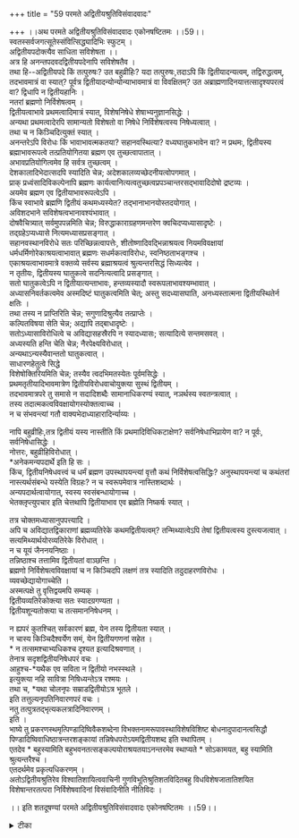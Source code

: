 +++
title = "59 परमते अद्वितीयश्रुतिविसंवादवादः"

+++
।।अथ परमते अद्वितीयश्रुतिविसंवादवादः एकोनषष्टितमः ।।59।।  
स्वतस्सर्वजगत्सूतेस्संवित्सिद्ध्यादिभिः स्फुटम् ।  
अद्वितीयपदोक्त्यैव साधिता सविशेषता ।।  
अत्र हि अनन्तपदवदद्वितीयपदेनापि सविशेषतैव ।  
तथा हि--अद्वितीयपदे किं तत्पुरुषः? उत बहुव्रीहिः? यदा तत्पुरुषः,तदाऽपि किं द्वितीयादन्यत्वम्, तद्विरुद्धत्वम्, तदभावमात्रं वा स्यात्? पूर्वत्र द्वितीयादन्योन्योन्याभावमात्रं वा विवक्षितम्? उत अब्राह्मणादिनयात्तत्सादृश्यपरत्वं वा? द्विधापि न द्वितीयहानिः ।  
नतरां ब्रह्मणो निर्विशेषत्वम् ।  
द्वितीयत्वाभावे प्रथमत्वादिमात्रं स्यात्, विशेषनिषेधे शेषाभ्यनुज्ञानसिद्धेः ।  
अन्यथा प्रथमत्वादेरपि सामान्यतो विशेषतो वा निषेधे निर्विशेषत्वस्य निषेध्यत्वात् ।  
तथा च न किञ्चिदित्युक्तं स्यात् ।  
अनन्तरेऽपि विरोधः किं भावाभावत्मकतया? सहानवस्थित्या? वध्यघातुकभावेन वा? न प्रथमः, द्वितीयस्य ब्रह्माभावरूपत्वे तत्प्रतियोगितया ब्रह्मण एव तुच्छत्वापातात् ।  
अभावप्रतियोगित्वमेव हि सर्वत्र तुच्छत्वम् ।  
देशकालादिभेदात्सदपि स्यादिति चेन्न; अदेशकालव्यच्छेदनीयत्वोपगमात् ।  
प्राक् प्रध्वंसादिविकल्पेनापि ब्रह्मणः कार्यत्वानित्यत्वतुच्छत्वप्रपञ्चान्तरसद्भावादिदोषो द्रष्टव्यः ।  
अयमेव ब्रह्मण एव द्वितीयाभावरूपत्वेऽपि ।  
किंच स्वाभावे ब्रह्मणि द्वितीयं कथमध्यस्येत? तद्भानाभानयोस्तदयोगात् ।  
अविशदभाने सविशेषत्वभानावश्यंभावात् ।  
दोषवैचित्र्यात् सर्वमुपपन्नमिति चेन्न; विरुद्धाकाराग्रहणमन्तरेण क्वचिदप्यध्यासादृष्टेः ।  
तद्ग्रहेऽप्यध्यासे नित्यमध्यासप्रसङ्गात् ।  
सहानवस्थानविरोधे सतः परिच्छिन्नत्वापत्तेः, शीतोष्णादिवद्भिन्नाश्रयत्व नियमविवक्षायां धर्मधर्मिणोरेकाश्रयत्वाभावात् ब्रह्मणः सधर्मकत्वाविरोधः, स्वनिष्ठताभङ्गश्च ।  
एकाश्रयत्वाभावमात्रे वक्तव्ये सर्वस्य ब्रह्माश्रयत्वं श्रुत्यन्तरसिद्धं सिध्यत्येव ।  
न तृतीयः, द्वितीयस्य घातुकत्वे सदनित्यत्वादि प्रसङ्गात् ।  
सतो घातुकत्वेऽपि न द्वितीयात्यन्ताभावः, हन्तव्यस्यादौ स्वरूपलाभावश्यम्भावात् ।  
अध्यासनिवर्तकत्वमेव अस्मदिष्टं घातुकत्वमिति चेत्; अस्तु सदध्यासघाति, अनध्यस्तात्मना द्वितीयस्थितेर्न क्षतिः ।  
तथा तस्य न प्राप्तिरिति चेन्न; सगुणादिश्रुत्यैव तत्प्राप्तेः ।  
कल्पितविषया सेति चेन्न; अद्यापि तद्बाधादृष्टेः ।  
सतोऽध्यासाविरोधित्वे च अविद्यासहस्रैरपि न स्यादध्यासः; सत्यादित्ये सन्तमसवत् ।  
अध्यस्यति हन्ति चेति चेन्न; नैरपेक्ष्यविरोधात् ।  
अन्यथाऽन्यस्यैवान्ततो घातुकत्वात् ।  
साधारणहेतुत्वे सिद्धे   
विशेषोक्तिरियमिति चेन्न; तस्यैव त्वदभिमतस्येतः पूर्वमसिद्धेः ।  
प्रथमतृतीयादिभावमात्रेण द्वितीयविरोधवाचोयुक्त्या सुस्थं द्वितीयम् ।  
तदभावमात्रपरे तु समासे न सदादिशब्दैः सामानाधिकरण्यं स्यात्, नञर्थस्य स्वतन्त्रत्वात् ।  
तस्य तदात्मकत्वविवक्षायोगस्योक्तत्वाच्च ।  
न च संभवन्त्यां गतौ वाक्यभेदाध्याहारादिर्न्याय्यः ।  

नापि बहुव्रीहिः,तत्र द्वितीयं यस्य नास्तीति किं प्रथमादिविधिकटाक्षेण? सर्वनिषेधाभिप्रायेण वा? न पूर्वः, सर्वनिषेधासिद्धेः ।  
नोत्तरः, बहुव्रीहिविरोधात् ।  
\*अनेकमन्यपदार्थे इति हि सः ।  
किंच, द्वितीयनिषेधवत्त्वं च धर्मं ब्रह्मण उपस्थापयन्त्यां वृत्तौ कथं निर्विशेषत्वसिद्धिः? अनुस्थापयन्त्यां च कथंतरां नास्त्यर्थसंबन्धे यस्येति विग्रहः? न च स्वरूपमेवात्र नास्तिशब्दार्थः ।  
अन्यपदार्थत्वायोगात्, स्वस्य स्वसंबन्धायोगाच्च ।  
भेतक्लृप्त्युपचार इति चेत्तथापि द्वितीयाभाव एव ब्रह्मेति निष्कर्षः स्यात् ।  

तत्र चोक्तमध्यासानुपपत्त्यादि ।  
अपि च अविद्यातद्विकाराणां ब्रह्मव्यतिरेके कथमद्वितीयत्वम्? तन्मिथ्यात्वेऽपि तेषां द्वितीयत्वस्य दुस्त्यजत्वात् ।  
सत्यमिथ्यार्थयोरव्यतिरेके विरोधात् ।  
न च यूयं जैननयनिष्ठाः ।  
तन्निष्ठाश्च तत्तामिव द्वितीयतां वाञ्छन्ति ।  
ब्रह्मणो निर्विशेषत्वविवक्षायां च न किञ्चिदपि लक्षणं तत्र स्यादिति तदुदाहरणविरोधः ।  
व्यवच्छेद्यायोगाच्चेति ।  
अस्मत्पक्षे तु वृत्तिद्वयमपि सम्यक् ।  
द्वितीयव्यतिरेकोक्त्या सतः स्यादग्रगण्यता ।  
द्वितीयशून्यतोक्त्या च तत्समाननिषेधनम् ।  

न ह्यपरं कुतश्चित् सर्वकारणं ब्रह्म, येन तस्य द्वितीयता स्यात् ।  
न चास्य किञ्चिदैश्वर्येण समं, येन द्वितीयगणनां सहेत ।  
\* न तत्समश्चाभ्यधिकश्च दृश्यत इत्यादिश्रवणात् ।  
तेनात्र सदृशद्वितीयनिषेधपरं वचः ।  
आहुश्च-\*यथैक एव सविता न द्वितीयो नभस्स्थले ।  
इत्युक्त्या नहि सावित्रा निषिध्यन्तेऽत्र रश्मयः ।  
तथा च, \*यथा चोलनृपः सम्राडद्वितीयोऽत्र भूतले ।  
इति तत्तुल्यनृपतिनिवारणपरं वचः ।  
नतु तत्पुत्रतद्भृत्यकलत्रादिनिवारणम् ।  
इति ।  
भाष्ये तु प्रकरणस्थमृत्पिण्डादिष्विवैकशब्देना विभक्तनामरूपावस्थाविशेषविशिष्ट बोधनादुपादानत्वसिद्धौ पिण्डादिष्विवाधिष्ठात्रन्तरशङ्कायां तन्निषेधपरोऽयमद्वितीयशब्द इति स्थापितम् ।  
एतदेव \* बहुस्यामिति बहुभवनतत्सङ्कल्पयोराश्रयतयाऽनन्तरमेव स्थाप्यते \* सोऽकामयत, बहु स्यामिति श्रुत्यन्तरैश्च ।  
एतदर्थमेव प्रकृत्यधिकरणम् ।  
अतोऽद्वितीयश्रुतिरेव विश्वातिशायित्ववाचिनी गुणविभूतिश्रुतिशतविदितबहु विधविशेषजातातिशयित विशेषान्तरतत्परा निर्विशेषवादिनां विसंवादिनीति नीतिविदः ।  

।। इति शतदूषण्यां परमते अद्वितीयश्रुतिविसंवादवादः एकोनषष्टितमः ।।59।।

<details><summary>टीका</summary>


</details>

